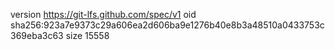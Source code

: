 version https://git-lfs.github.com/spec/v1
oid sha256:923a7e9373c29a606ea2d606ba9e1276b40e8b3a48510a0433753c369eba3c63
size 15558
